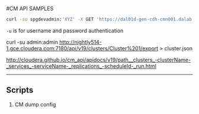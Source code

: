 #CM API SAMPLES

```bash
curl -su spgdevadmin:'XYZ' -X GET 'https://dal01d-gen-cdh-cmn001.dalab.syniverse.com:7183/api/v13/clusters/Dallas%20Lab%20(Corp)%20Cluster/services/impala/impalaQueries?filter=(query_duration>1ms)&from=2018-06-20&to=2018-06-20T23:59:59'

```

`-u` is for username and password authentication

curl -su admin:admin http://nightly514-1.gce.cloudera.com:7180/api/v19/clusters/Cluster%201/export  > cluster.json


http://cloudera.github.io/cm_api/apidocs/v19/path__clusters_-clusterName-_services_-serviceName-_replications_-scheduleId-_run.html

---
## Scripts

1. CM dump config 